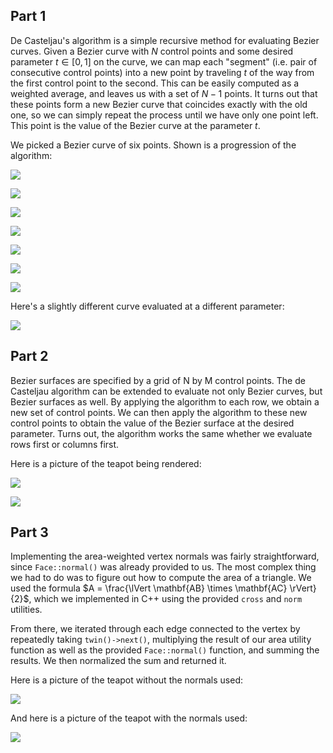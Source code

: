 ## Part 1

De Casteljau's algorithm is a simple recursive method for evaluating Bezier
curves. Given a Bezier curve with $N$ control points and some desired parameter
$t \in [0, 1]$ on the curve, we can map each "segment" (i.e. pair of consecutive
control points) into a new point by traveling $t$ of the way from the first
control point to the second. This can be easily computed as a weighted average,
and leaves us with a set of $N-1$ points. It turns out that these points form a
new Bezier curve that coincides exactly with the old one, so we can simply
repeat the process until we have only one point left. This point is the value of
the Bezier curve at the parameter $t$.

We picked a Bezier curve of six points. Shown is a progression of the algorithm:

![](images/task1-0.png)

![](images/task1-1.png)

![](images/task1-2.png)

![](images/task1-3.png)

![](images/task1-4.png)

![](images/task1-5.png)

![](images/task1-c.png)

Here's a slightly different curve evaluated at a different parameter:

![](images/task1-other.png)

## Part 2

Bezier surfaces are specified by a grid of N by M control points. The de
Casteljau algorithm can be extended to evaluate not only Bezier curves, but
Bezier surfaces as well. By applying the algorithm to each row, we obtain a new
set of control points. We can then apply the algorithm to these new control
points to obtain the value of the Bezier surface at the desired parameter. Turns
out, the algorithm works the same whether we evaluate rows first or columns
first.

Here is a picture of the teapot being rendered:

![](images/task2-empty.png)

![](images/task2-filled.png)

## Part 3

Implementing the area-weighted vertex normals was fairly straightforward, since
`Face::normal()` was already provided to us. The most complex thing we had to do
was to figure out how to compute the area of a triangle. We used the formula
$A = \frac{\lVert \mathbf{AB} \times \mathbf{AC} \rVert}{2}$, which we
implemented in C++ using the provided `cross` and `norm` utilities.

From there, we iterated through each edge connected to the vertex by repeatedly
taking `twin()->next()`, multiplying the result of our area utility function as
well as the provided `Face::normal()` function, and summing the results. We then
normalized the sum and returned it.

Here is a picture of the teapot without the normals used:

![](images/task3-without.png)

And here is a picture of the teapot with the normals used:

![](images/task3-with.png)
